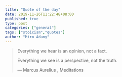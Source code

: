 ```yaml
---
title: "Quote of the day"
date: 2019-11-26T11:22:48+08:00
published: true
type: post
categories: ["general"]
tags: ["stoicism","quotes"]
author: "Miro Adamy"
---
```




> Everything we hear is an opinion, not a fact.<p/> 
> Everything we see is a perspective, not the truth.
> <p/>
> ― Marcus Aurelius , Meditations
